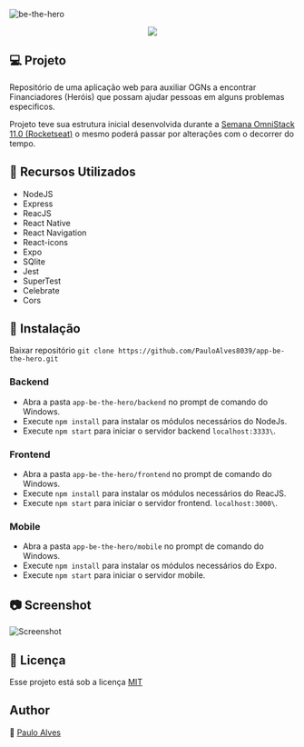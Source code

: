 ![be-the-hero](https://github.com/PauloAlves8039/app-be-the-hero/blob/master/frontend/src/assets/be-the-hero.png)

<p align="center">
  <a href="https://rocketseat.com.br/"><img src="https://img.shields.io/badge/developed%20by-Rocketseat-blueviolet"></a>
</p>

## :computer: Projeto 
Repositório de uma aplicação web para auxiliar OGNs a encontrar Financiadores (Heróis) que possam ajudar pessoas em alguns problemas especificos. 

Projeto teve sua estrutura inicial desenvolvida durante a
[Semana OmniStack 11.0 (Rocketseat)](https://rocketseat.com.br/) o mesmo poderá passar por alterações com o decorrer do tempo.

## :wrench: Recursos Utilizados
- NodeJS
- Express
- ReacJS
- React Native
- React Navigation
- React-icons
- Expo
- SQlite
- Jest
- SuperTest
- Celebrate
- Cors

## :floppy_disk: Instalação

Baixar repositório ```git clone https://github.com/PauloAlves8039/app-be-the-hero.git```

### Backend

- Abra a pasta ```app-be-the-hero/backend``` no prompt de comando do Windows.
- Execute ```npm install``` para instalar os módulos necessários do NodeJs.
- Execute ```npm start``` para iniciar o servidor backend ```localhost:3333\```.

### Frontend

- Abra a pasta ``` app-be-the-hero/frontend ``` no prompt de comando do Windows.
- Execute ```npm install``` para instalar os módulos necessários do ReacJS.
- Execute ```npm start``` para iniciar o servidor frontend. ```localhost:3000\```.

### Mobile

- Abra a pasta ```app-be-the-hero/mobile``` no prompt de comando do Windows.
- Execute ```npm install``` para instalar os módulos necessários do Expo.
- Execute ```npm start``` para iniciar o servidor mobile.

## :camera: Screenshot
![Screenshot](https://github.com/PauloAlves8039/app-be-the-hero/blob/master/frontend/src/assets/screenshot.png)

## :pencil: Licença
Esse projeto está sob a licença [MIT](https://github.com/PauloAlves8039/Be-the-hero/blob/master/LICENSE.md)

## Author
:boy: [Paulo Alves](https://github.com/PauloAlves8039)
